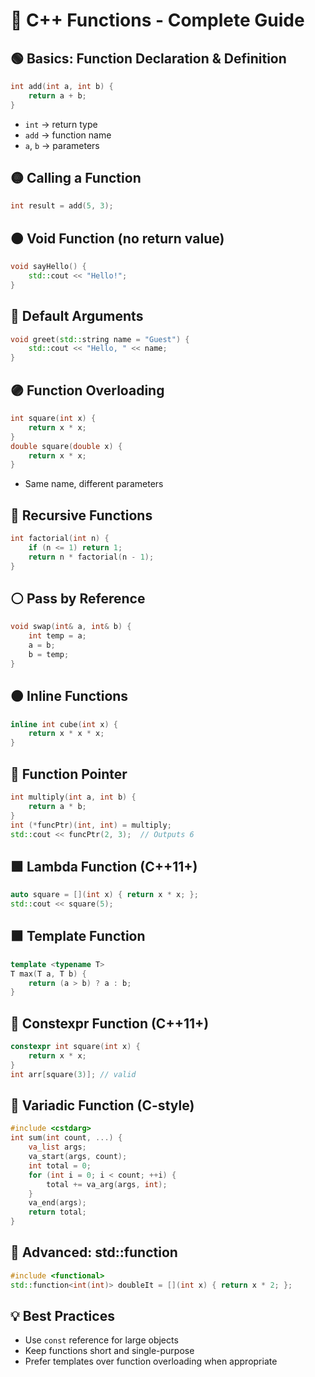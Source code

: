 # 🔧 C++ Functions - Complete Guide

## 🟢 Basics: Function Declaration & Definition

```cpp
int add(int a, int b) {
    return a + b;
}
```

* `int` → return type
* `add` → function name
* `a`, `b` → parameters

## 🟡 Calling a Function

```cpp
int result = add(5, 3);
```

## 🟠 Void Function (no return value)

```cpp
void sayHello() {
    std::cout << "Hello!";
}
```

## 🔵 Default Arguments

```cpp
void greet(std::string name = "Guest") {
    std::cout << "Hello, " << name;
}
```

## 🟣 Function Overloading

```cpp
int square(int x) {
    return x * x;
}
double square(double x) {
    return x * x;
}
```

* Same name, different parameters

## 🔴 Recursive Functions

```cpp
int factorial(int n) {
    if (n <= 1) return 1;
    return n * factorial(n - 1);
}
```

## ⚪ Pass by Reference

```cpp
void swap(int& a, int& b) {
    int temp = a;
    a = b;
    b = temp;
}
```

## 🟤 Inline Functions

```cpp
inline int cube(int x) {
    return x * x * x;
}
```

## 🔶 Function Pointer

```cpp
int multiply(int a, int b) {
    return a * b;
}
int (*funcPtr)(int, int) = multiply;
std::cout << funcPtr(2, 3);  // Outputs 6
```

## 🟩 Lambda Function (C++11+)

```cpp
auto square = [](int x) { return x * x; };
std::cout << square(5);
```

## 🟫 Template Function

```cpp
template <typename T>
T max(T a, T b) {
    return (a > b) ? a : b;
}
```

## 🔷 Constexpr Function (C++11+)

```cpp
constexpr int square(int x) {
    return x * x;
}
int arr[square(3)]; // valid
```

## 🔳 Variadic Function (C-style)

```cpp
#include <cstdarg>
int sum(int count, ...) {
    va_list args;
    va_start(args, count);
    int total = 0;
    for (int i = 0; i < count; ++i) {
        total += va_arg(args, int);
    }
    va_end(args);
    return total;
}
```

## 🔻 Advanced: std::function

```cpp
#include <functional>
std::function<int(int)> doubleIt = [](int x) { return x * 2; };
```

## 💡 Best Practices

* Use `const` reference for large objects
* Keep functions short and single-purpose
* Prefer templates over function overloading when appropriate

